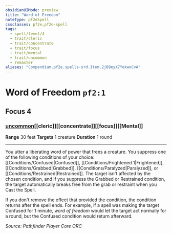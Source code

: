 ```yaml
---
obsidianUIMode: preview
title: "Word of Freedom"
noteType: pf2eSpell
cssclasses: pf2e,pf2e-spell
tags:
  - spell/level/4
  - trait/cleric
  - trait/concentrate
  - trait/focus
  - trait/mental
  - trait/uncommon
  - remaster
aliases: "Compendium.pf2e.spells-srd.Item.2jB9eyX7YekwoCvA" 
---
```

# Word of Freedom  `pf2:1`  
## Focus 4
### [uncommon](uncommon "Uncommon Rarity Trait")[[cleric]][[concentrate]][[focus]][[Mental]]

**Range** 30 feet
**Targets** 1 creature
**Duration** 1 round
* * * 
You utter a liberating word of power that frees a creature. You suppress one of the following conditions of your choice: [[Conditions/Confused|Confused]], [[Conditions/Frightened 1|Frightened]], [[Conditions/Grabbed|Grabbed]], [[Conditions/Paralyzed|Paralyzed]], or [[Conditions/Restrained|Restrained]]. The target isn't affected by the chosen condition, and if you suppress the Grabbed or Restrained condition, the target automatically breaks free from the grab or restraint when you Cast the Spell.

If you don't remove the effect that provided the condition, the condition returns after the spell ends. For example, if a spell was making the target Confused for 1 minute, _word of freedom_ would let the target act normally for a round, but the Confused condition would return afterward.

*Source: Pathfinder Player Core*
*ORC*